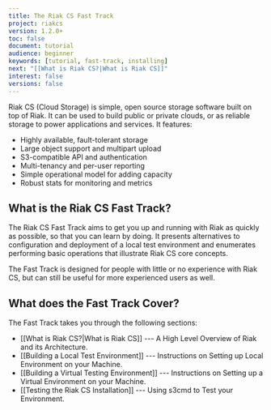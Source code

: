 ```yaml
---
title: The Riak CS Fast Track
project: riakcs
version: 1.2.0+
toc: false
document: tutorial
audience: beginner
keywords: [tutorial, fast-track, installing]
next: "[[What is Riak CS?|What is Riak CS]]"
interest: false
versions: false
---
```


Riak CS (Cloud Storage) is simple, open source storage software built on top of Riak. It can be used to build public or private clouds, or as reliable storage to power applications and services. It features:

* Highly available, fault-tolerant storage
* Large object support and multipart upload
* S3-compatible API and authentication
* Multi-tenancy and per-user reporting
* Simple operational model for adding capacity
* Robust stats for monitoring and metrics

## What is the Riak CS Fast Track?

The Riak CS Fast Track aims to get you up and running with Riak as quickly as possible, so that you can learn by doing.  It presents alternatives to configuration and deployment of a local test environment and enumerates performing basic operations that illustrate Riak CS core concepts. 

The Fast Track is designed for people with little or no experience with Riak CS, but can still be useful for more experienced users as well. 

## What does the Fast Track Cover?

The Fast Track takes you through the following sections:  

* [[What is Riak CS?|What is Riak CS]] --- A High Level Overview of Riak and its Architecture.
* [[Building a Local Test Environment]] --- Instructions on Setting up Local Environment on your Machine.
* [[Building a Virtual Testing Environment]] --- Instructions on Setting up a Virtual Environment on your Machine.
* [[Testing the Riak CS Installation]] ---  Using s3cmd to Test your Environment.
